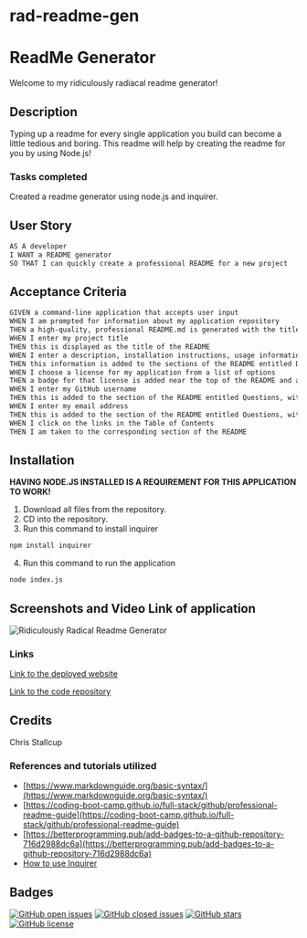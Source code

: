# rad-readme-gen

# **ReadMe Generator**

Welcome to my ridiculously radiacal readme generator!


## Description

Typing up a readme for every single application you build can become a little tedious and boring. This readme will help by creating the readme for you by using Node.js!

### **Tasks completed**

Created a readme generator using node.js and inquirer.


## User Story

```md
AS A developer
I WANT a README generator
SO THAT I can quickly create a professional README for a new project
```

## Acceptance Criteria

```md
GIVEN a command-line application that accepts user input
WHEN I am prompted for information about my application repository
THEN a high-quality, professional README.md is generated with the title of my project and sections entitled Description, Table of Contents, Installation, Usage, License, Contributing, Tests, and Questions
WHEN I enter my project title
THEN this is displayed as the title of the README
WHEN I enter a description, installation instructions, usage information, contribution guidelines, and test instructions
THEN this information is added to the sections of the README entitled Description, Installation, Usage, Contributing, and Tests
WHEN I choose a license for my application from a list of options
THEN a badge for that license is added near the top of the README and a notice is added to the section of the README entitled License that explains which license the application is covered under
WHEN I enter my GitHub username
THEN this is added to the section of the README entitled Questions, with a link to my GitHub profile
WHEN I enter my email address
THEN this is added to the section of the README entitled Questions, with instructions on how to reach me with additional questions
WHEN I click on the links in the Table of Contents
THEN I am taken to the corresponding section of the README
```

## Installation

**HAVING NODE.JS INSTALLED IS A REQUIREMENT FOR THIS APPLICATION TO WORK!**

1. Download all files from the repository.
2. CD into the repository.
3. Run this command to install inquirer
```md
npm install inquirer
```
4. Run this command to run the application
```md
node index.js
```

## Screenshots and Video Link of application

![Ridiculously Radical Readme Generator](#)


### **Links**

[Link to the deployed website](https://mrtofuuu.github.io/rad-readme-gen/)

[Link to the code repository](https://github.com/MrTofuuu/rad-readme-gen)

## Credits
Chris Stallcup

### References and tutorials utilized
* [https://www.markdownguide.org/basic-syntax/](https://www.markdownguide.org/basic-syntax/)
* [https://coding-boot-camp.github.io/full-stack/github/professional-readme-guide](https://coding-boot-camp.github.io/full-stack/github/professional-readme-guide)
* [https://betterprogramming.pub/add-badges-to-a-github-repository-716d2988dc6a](https://betterprogramming.pub/add-badges-to-a-github-repository-716d2988dc6a)
* [How to use Inquirer](https://www.npmjs.com/package/inquirer)

## Badges

[![GitHub open issues](https://img.shields.io/github/issues/MrTofuuu/rad-readme-gen?style=for-the-badge)](https://github.com/MrTofuuu/rad-readme-gen/issues)
[![GitHub closed issues](https://img.shields.io/github/issues-closed/MrTofuuu/rad-readme-gen?style=for-the-badge)](https://img.shields.io/github/issues-closed/MrTofuuu/rad-readme-gen?style=for-the-badge)
[![GitHub stars](https://img.shields.io/github/stars/MrTofuuu/rad-readme-gen?style=for-the-badge)](https://github.com/MrTofuuu/rad-readme-gen/stargazers)
[![GitHub license](https://img.shields.io/github/license/mrtofuuu/rad-readme-gen?style=for-the-badge)](./LICENSE.md)